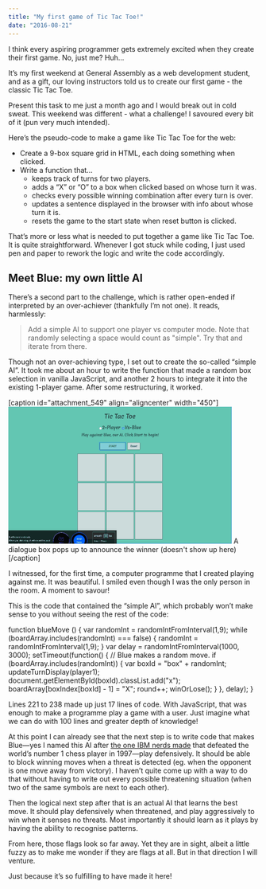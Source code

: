 ```yaml
---
title: "My first game of Tic Tac Toe!"
date: "2016-08-21"
---
```


I think every aspiring programmer gets extremely excited when they create their first game. No, just me? Huh…

It’s my first weekend at General Assembly as a web development student, and as a gift, our loving instructors told us to create our first game - the classic Tic Tac Toe.

Present this task to me just a month ago and I would break out in cold sweat. This weekend was different - what a challenge! I savoured every bit of it (pun very much intended).

Here’s the pseudo-code to make a game like Tic Tac Toe for the web:

- Create a 9-box square grid in HTML, each doing something when clicked.
- Write a function that…
    - keeps track of turns for two players.
    - adds a “X” or “O” to a box when clicked based on whose turn it was.
    - checks every possible winning combination after every turn is over.
    - updates a sentence displayed in the browser with info about whose turn it is.
    - resets the game to the start state when reset button is clicked.

That’s more or less what is needed to put together a game like Tic Tac Toe. It is quite straightforward. Whenever I got stuck while coding, I just used pen and paper to rework the logic and write the code accordingly.

## Meet Blue: my own little AI

There’s a second part to the challenge, which is rather open-ended if interpreted by an over-achiever (thankfully I’m not one). It reads, harmlessly:

> Add a simple AI to support one player vs computer mode. Note that randomly selecting a space would count as "simple". Try that and iterate from there.

Though not an over-achieving type, I set out to create the so-called “simple AI”. It took me about an hour to write the function that made a random box selection in vanilla JavaScript, and another 2 hours to integrate it into the existing 1-player game. After some restructuring, it worked.

\[caption id="attachment\_549" align="aligncenter" width="450"\]![tic tac toe game gif](images/ic-tac-toe-game20160821223435.gif) A dialogue box pops up to announce the winner (doesn't show up here)\[/caption\]

I witnessed, for the first time, a computer programme that I created playing against me. It was beautiful. I smiled even though I was the only person in the room. A moment to savour!

This is the code that contained the “simple AI”, which probably won’t make sense to you without seeing the rest of the code:

function blueMove () {
    var randomInt = randomIntFromInterval(1,9);
    while (boardArray.includes(randomInt) === false) {
      randomInt = randomIntFromInterval(1,9);
    }
    var delay = randomIntFromInterval(1000, 3000); 
    setTimeout(function() {
      // Blue makes a random move.
      if (boardArray.includes(randomInt)) {
        var boxId = "box" + randomInt;
        updateTurnDisplay(player1);
        document.getElementById(boxId).classList.add("x");
        boardArray\[boxIndex\[boxId\] - 1\] = "X";
        round++;
        winOrLose();
      }
    }, delay);
  }

Lines 221 to 238 made up just 17 lines of code. With JavaScript, that was enough to make a programme play a game with a user. Just imagine what we can do with 100 lines and greater depth of knowledge!

At this point I can already see that the next step is to write code that makes Blue—yes I named this AI after [the one IBM nerds made](http://www-03.ibm.com/ibm/history/ibm100/us/en/icons/deepblue/) that defeated the world’s number 1 chess player in 1997—play defensively. It should be able to block winning moves when a threat is detected (eg. when the opponent is one move away from victory). I haven’t quite come up with a way to do that without having to write out every possible threatening situation (when two of the same symbols are next to each other).

Then the logical next step after that is an actual AI that learns the best move. It should play defensively when threatened, and play aggressively to win when it senses no threats. Most importantly it should learn as it plays by having the ability to recognise patterns.

From here, those flags look so far away. Yet they are in sight, albeit a little fuzzy as to make me wonder if they are flags at all. But in that direction I will venture.

Just because it’s so fulfilling to have made it here!
